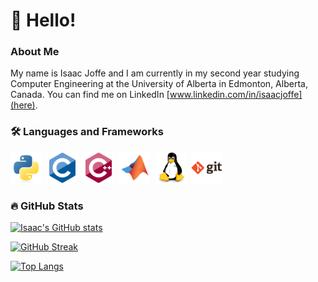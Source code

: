 # :wave: Hello!

### About Me
My name is Isaac Joffe and I am currently in my second year studying Computer Engineering at the University of Alberta in Edmonton, Alberta, Canada. You can find me on LinkedIn [www.linkedin.com/in/isaacjoffe](here).

### :hammer_and_wrench: Languages and Frameworks
<div>
  <img src="https://github.com/devicons/devicon/blob/master/icons/python/python-original.svg" title="Python" alt="Python" width="50" height="50"/>&nbsp;
  <img src="https://github.com/devicons/devicon/blob/master/icons/c/c-original.svg" title="c" alt="c" width="50" height="50"/>&nbsp;
  <img src="https://github.com/devicons/devicon/blob/master/icons/cplusplus/cplusplus-original.svg" title="cplusplus" alt="cplusplus" width="50" height="50"/>&nbsp;
  <img src="https://github.com/devicons/devicon/blob/master/icons/matlab/matlab-original.svg" title="matlab" alt="matlab" width="50" height="50"/>&nbsp;
  <img src="https://github.com/devicons/devicon/blob/master/icons/linux/linux-original.svg" title="linux" alt="linux" width="50" height="50"/>&nbsp;
  <img src="https://github.com/devicons/devicon/blob/master/icons/git/git-original-wordmark.svg" title="Git" **alt="Git" width="50" height="50"/>
</div>

### :fire: GitHub Stats
[![Isaac's GitHub stats](https://github-readme-stats.vercel.app/api?username=ijoffe)](https://github.com/ijoffe-readme-stats)

[![GitHub Streak](http://github-readme-streak-stats.herokuapp.com?user=ijoffe&theme=dark&background=000000)](https://git.io/streak-stats)

[![Top Langs](https://github-readme-stats.vercel.app/api/top-langs/?username=ijoffe)](https://github.com/ijoffe/github-readme-stats)
